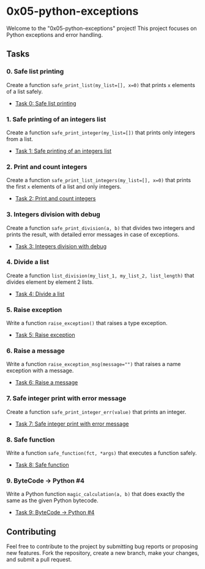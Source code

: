 # 0x05-python-exceptions

Welcome to the "0x05-python-exceptions" project! This project focuses on Python exceptions and error handling.

## Tasks

### 0. Safe list printing

Create a function `safe_print_list(my_list=[], x=0)` that prints `x` elements of a list safely.

- [Task 0: Safe list printing](tasks/0-safe_print_list.py)

### 1. Safe printing of an integers list

Create a function `safe_print_integer(my_list=[])` that prints only integers from a list.

- [Task 1: Safe printing of an integers list](tasks/1-safe_print_integer.py)

### 2. Print and count integers

Create a function `safe_print_list_integers(my_list=[], x=0)` that prints the first `x` elements of a list and only integers.

- [Task 2: Print and count integers](tasks/2-safe_print_list_integers.py)

### 3. Integers division with debug

Create a function `safe_print_division(a, b)` that divides two integers and prints the result, with detailed error messages in case of exceptions.

- [Task 3: Integers division with debug](tasks/3-safe_print_division.py)

### 4. Divide a list

Create a function `list_division(my_list_1, my_list_2, list_length)` that divides element by element 2 lists.

- [Task 4: Divide a list](tasks/4-list_division.py)

### 5. Raise exception

Write a function `raise_exception()` that raises a type exception.

- [Task 5: Raise exception](tasks/5-raise_exception.py)

### 6. Raise a message

Write a function `raise_exception_msg(message="")` that raises a name exception with a message.

- [Task 6: Raise a message](tasks/6-raise_exception_msg.py)

### 7. Safe integer print with error message

Create a function `safe_print_integer_err(value)` that prints an integer.

- [Task 7: Safe integer print with error message](tasks/100-safe_print_integer_err.py)

### 8. Safe function

Write a function `safe_function(fct, *args)` that executes a function safely.

- [Task 8: Safe function](tasks/101-safe_function.py)

### 9. ByteCode -> Python #4

Write a Python function `magic_calculation(a, b)` that does exactly the same as the given Python bytecode.

- [Task 9: ByteCode -> Python #4](tasks/102-magic_calculation.py)

## Contributing

Feel free to contribute to the project by submitting bug reports or proposing new features. Fork the repository, create a new branch, make your changes, and submit a pull request.
